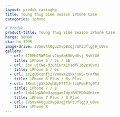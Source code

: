 ```yaml
---
layout: produk-casinghp
title: Toung Thug Sime Season iPhone Case
categories: iphone

# Produk
product-title: Toung Thug Sime Season iPhone Case
harga: 90000
sku: hn-3295
image-drive: 1VSmv4A0guzXvpBsqjrbPzJflgj9_U0vn
gallery:
  - url: 1IRMb75WEGnLv2by6q60KydUsj_5vKtG6
    title: iPhone 5 / 5s / SE
  - url: 1sx_ujCNe-d3Lhi6rX1VsdfF2b2psOvo1
    title: iPhone 6 / 6s
  - url: 1sIgO6confj2TVHUwXZQkkjxN5-tFKfNK
    title: iPhone 6 Plus / 6s Plus
  - url: 1KnnLjp5kbJqhByF7TTJrlibPwnFfg9TJ
    title: iPhone 7 / 8
  - url: 1nk4SgAN0oUzagganIHpzBHIRD04Ookrm
    title: iPhone 7 Plus / 8 Plus
  - url: 1VSmv4A0guzXvpBsqjrbPzJflgj9_U0vn
    title: iPhone X
---
```

